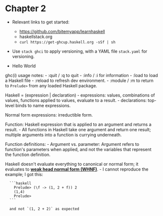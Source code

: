 # Chapter 2

- Relevant links to get started:
    - https://github.com/bitemyapp/learnhaskell
    - haskellstack.org
    - `curl https://get-ghcup.haskell.org -sSf | sh`

- Use `stack ghci` to apply versioning, with a YAML file `stack.yaml` for
  versioning.

- Hello World

ghc(i) usage notes:
    - :quit / :q to quit
    - :info / :i for information
    - :load to load a Haskell file
    - :reload to refresh dev environment.
    - :module / :m to return to `Prelude>` from any loaded Haskell package.

Haskell = (expression | declaration)
    - expressions: values, combinations of values, functions applied to values, evaluate to a result.
    - declarations: top-level binds to name expressions.

Normal form expressions: irreductible form.

Function: Haskell expression that is applied to an argument and returns a result.
    - All functions in Haskell take one argument and return one result; multiple
    arguments into a function is currying underneath.

Function definitions:
    - Argument vs. parameter: Argument refers to function's parameters when
    applied, and not the variables that represent the function definition.

Haskell doesn't evaluate everything to canonical or normal form; it evaluates to
[**weak head normal form
(WHNF)**](https://wiki.haskell.org/Weak_head_normal_form).
    - I cannot reproduce the example; I got this:

      ```haskell
        Prelude> (\f -> (1, 2 + f)) 2
        (1,4)
        Prelude>
      ```

      and not `(1, 2 + 2)` as expected
